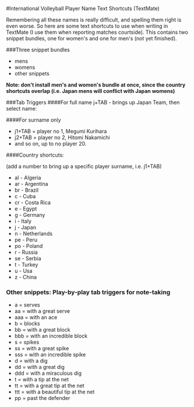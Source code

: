 #International Volleyball Player Name Text Shortcuts (TextMate)

Remembering all these names is really difficult, and spelling them right is even worse. So here are some text shortcuts to use when writing in TextMate (I use them when reporting matches courtside). This contains two snippet bundles, one for women's and one for men's (not yet finished).

###Three snippet bundles
* mens
* womens
* other snippets 

**Note: don't install men's and women's bundle at once, since the country shortcuts overlap (i.e. Japan mens will conflict with Japan womens)**

###Tab Triggers
####For full name
j+TAB - brings up Japan Team, then select name:

####For surname only
* j1+TAB = player no 1, Megumi Kurihara
* j2+TAB = player no 2, Hitomi Nakamichi
* and so on, up to no player 20.

####Country shortcuts:

(add a number to bring up a specific player surname, i.e. j1+TAB)

* al - Algeria
* ar - Argentina
* br - Brazil
* c - Cuba
* cr - Costa Rica
* e - Egypt
* g - Germany
* i - Italy
* j - Japan
* n - Netherlands
* pe - Peru
* po - Poland
* r - Russia
* se - Serbia
* t - Turkey
* u - Usa
* z - China




### Other snippets: Play-by-play tab triggers for note-taking
* a = serves
* aa = with a great serve
* aaa = with an ace
* b = blocks
* bb = with a great block
* bbb = with an incredible block
* s = spikes
* ss = with a great spike
* sss = with an incredible spike
* d = with a dig
* dd = with a great dig
* ddd = with a miraculous dig
* t = with a tip at the net
* tt = with a great tip at the net
* ttt = with a beautiful tip at the net
* pp = past the defender

